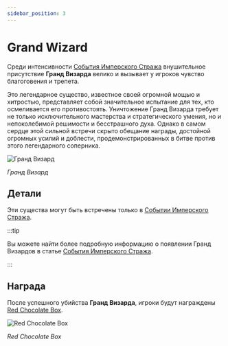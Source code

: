 ```yaml
---
sidebar_position: 3
---
```


# Grand Wizard

Среди интенсивности [События Имперского Стража](/events/imperial-guardian) внушительное присутствие **Гранд Визарда** велико и вызывает у игроков чувство благоговения и трепета.

Это легендарное существо, известное своей огромной мощью и хитростью, представляет собой значительное испытание для тех, кто осмеливается его противостоять. Уничтожение Гранд Визарда требует не только исключительного мастерства и стратегического умения, но и непоколебимой решимости и бесстрашного духа. Однако в самом сердце этой сильной встречи скрыто обещание награды, достойной огромных усилий и доблести, продемонстрированных в битве против этого легендарного соперника.

![Гранд Визард](/img/monsters/special/others/grand-wizard.jpg)

_Гранд Визард_

## Детали

Эти существа могут быть встречены только в [Событии Имперского Стража](/events/imperial-guardian).

:::tip

Вы можете найти более подробную информацию о появлении Гранд Визардов в статье [События Имперского Стража](/events/imperial-guardian).

:::

## Награда

После успешного убийства **Гранд Визарда**, игроки будут награждены [Red Chocolate Box](/items/item-bags/misc/red-chocolate-box).

![Red Chocolate Box](/img/items/item-bags/red-chocolate-box.png)

_Red Chocolate Box_
